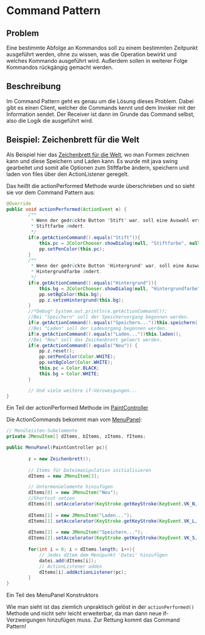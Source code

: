 # Command Pattern
## Problem
Eine bestimmte Abfolge an Kommandos soll zu einem bestimmten Zeitpunkt
ausgeführt werden, ohne zu wissen, was die Operation bewirkt und welches
Kommando ausgeführt wird. Außerdem sollen in weiterer Folge Kommandos
rückgängig gemacht werden.

## Beschreibung
Im Command Pattern geht es genau um die Lösung dieses Problem. Dabei gibt es einen
Client, welcher die Commands kennt und dem Invoker mit der Information sendet.
Der Receiver ist dann im Grunde das Command selbst, also die Logik die ausgeführt wird.

## Beispiel: Zeichenbrett für die Welt
Als Beispiel hier das [Zeichenbrett für die Welt](sew3-paint-LHalbritter-master/Paint_old/src/paintNew/PaintController.java), 
wo man Formen zeichnen kann und diese Speichern und Laden kann. Es wurde mit java swing gearbeitet
und somit alle Optionen zum Stiftfarbe ändern, speichern und laden von files über den ActionListener geregelt.

Das heißt die actionPerformed Methode wurde überschrieben und so sieht sie vor dem Command Pattern aus:

```java
@Override
public void actionPerformed(ActionEvent e) {
		/**
		 * Wenn der gedrückte Button "Stift" war, soll eine Auswahl erscheinen, die die
		 * Stiftfarbe ändert.
		 */
		if(e.getActionCommand().equals("Stift")){
			this.pc = JColorChooser.showDialog(null, "Stiftfarbe", null);
			pp.setPenColor(this.pc);
		}
		/**
		 * Wenn der gedrückte Button "Hintergrund" war, soll eine Auswahl erscheinen, die die
		 * Hintergrundfarbe ändert.
		 */
		if(e.getActionCommand().equals("Hintergrund")){
			this.bg = JColorChooser.showDialog(null, "Hintergrundfarbe", null);
			pp.setBgColor(this.bg);
			pp.z.setzeHintergrund(this.bg);
		}
		//*Debug* System.out.println(e.getActionCommand());
		//Bei "Speichern" soll der Speichervorgang begonnen werden.
		if(e.getActionCommand().equals("Speichern..."))this.speichern();
		//Bei "Laden" soll der Ladevorgang begonnen werden.
		if(e.getActionCommand().equals("Laden..."))this.laden();
		//Bei "Neu" soll das Zeichenbrett geleert werden.
		if(e.getActionCommand().equals("Neu")) {
			pp.z.reset();
			pp.setPenColor(Color.WHITE);
			pp.setBgColor(Color.WHITE);
			this.pc = Color.BLACK;
			this.bg = Color.WHITE;
		}

        // Und viele weitere if-Verzweigungen...
}
```
Ein Teil der actionPerformed Methode im [PaintController](sew3-paint-LHalbritter-master/Paint_old/src/paintNew/PaintController.java)

Die ActionCommands bekommt man vom [MenuPanel](sew3-paint-LHalbritter-master/Paint_old/src/paintNew/MenuPanel.java):

```java
// Menüleisten-Subelemente
private JMenuItem[] dItems, bItems, zItems, fItems;

public MenuPanel(PaintController pc){
        
		z = new Zeichenbrett();
        
        // Items für Dateimanipulation initialisieren
		dItems = new JMenuItem[3];

        // Untermenüelemente hinzufügen
        dItems[0] = new JMenuItem("Neu");
        //Shortcut setzen
        dItems[0].setAccelerator(KeyStroke.getKeyStroke(KeyEvent.VK_N, Toolkit.getDefaultToolkit().getMenuShortcutKeyMask()));
        
        dItems[1] = new JMenuItem("Laden...");
        dItems[1].setAccelerator(KeyStroke.getKeyStroke(KeyEvent.VK_L, Toolkit.getDefaultToolkit().getMenuShortcutKeyMask()));
        
        dItems[2] = new JMenuItem("Speichern...");
        dItems[2].setAccelerator(KeyStroke.getKeyStroke(KeyEvent.VK_S, Toolkit.getDefaultToolkit().getMenuShortcutKeyMask()));
        
        for(int i = 0; i < dItems.length; i++){
            // Jedes dItem dem Menüpunkt 'Datei' hinzufügen
            datei.add(dItems[i]);
            // ActionListener adden
            dItems[i].addActionListener(pc);
        }
}
```
Ein Teil des MenuPanel Konstruktors

Wie man sieht ist das ziemlich unpraktisch gelöst in der ```actionPerformed()``` Methode
und nicht sehr leicht erweiterbar, da man dann neue if-Verzweigungen hinzufügen muss. Zur Rettung
kommt das Command Pattern!